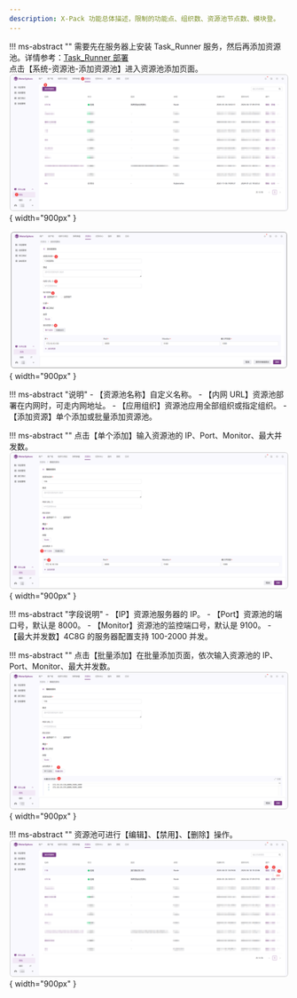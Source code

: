 ```yaml
---
description: X-Pack 功能总体描述，限制的功能点、组织数、资源池节点数、模块登。
---
```


!!! ms-abstract ""
    需要先在服务器上安装 Task_Runner 服务，然后再添加资源池。详情参考：[Task_Runner 部署](../../installation/task_runner.md)<br>
    点击【系统-资源池-添加资源池】进入资源池添加页面。
![!资源池列表页面](../../img/X-Pack/controller/资源池列表页面.png){ width="900px" }

![!资源池添加页面](../../img/X-Pack/controller/资源池添加页面.png){ width="900px" }

!!! ms-abstract "说明"
    - 【资源池名称】自定义名称。
    - 【内网 URL】资源池部署在内网时，可走内网地址。
    - 【应用组织】资源池应用全部组织或指定组织。
    - 【添加资源】单个添加或批量添加资源池。

!!! ms-abstract ""
    点击【单个添加】输入资源池的 IP、Port、Monitor、最大并发数。
![!添加资源池](../../img/X-Pack/controller/添加资源池.png){ width="900px" }

!!! ms-abstract "字段说明"
    - 【IP】资源池服务器的 IP。
    - 【Port】资源池的端口号，默认是 8000。
    - 【Monitor】资源池的监控端口号，默认是 9100。
    - 【最大并发数】4C8G 的服务器配置支持 100-2000 并发。

!!! ms-abstract ""
    点击【批量添加】在批量添加页面，依次输入资源池的 IP、Port、Monitor、最大并发数。
![!批量添加资源池](../../img/X-Pack/controller/批量添加资源池.png){ width="900px" }

!!! ms-abstract ""
    资源池可进行【编辑】、【禁用】、【删除】操作。
![!资源池功能操作](../../img/X-Pack/controller/资源池功能操作.png){ width="900px" }



